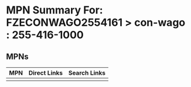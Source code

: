 



# MPN Summary For: FZECONWAGO2554161 > con-wago : 255-416-1000

## MPNs
  

|MPN|Direct Links|Search Links|
| :--- | :--- | :--- |
||||
